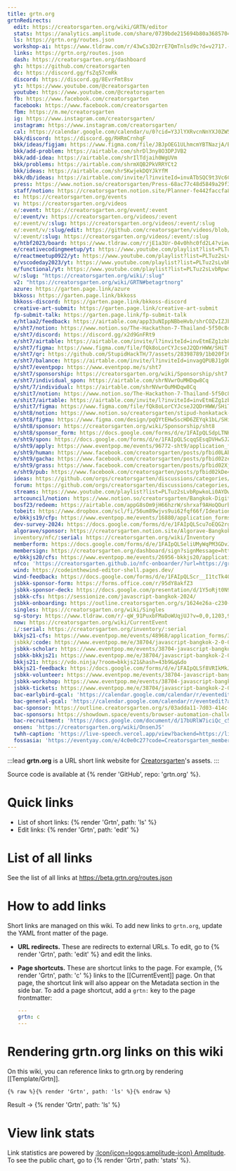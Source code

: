 ```yaml
---
title: grtn.org
grtnRedirects:
  edit: https://creatorsgarten.org/wiki/GRTN/editor
  stats: https://analytics.amplitude.com/share/0739bde215694b80a3685704b0b2e834
  ls: https://grtn.org/routes.json
  workshop-ai: https://www.tldraw.com/r/43wCs3D2rrE7QmTnlsd9c?d=v2717.-309.8855.5376.page
  links: https://grtn.org/routes.json
  dash: https://creatorsgarten.org/dashboard
  gh: https://github.com/creatorsgarten
  dc: https://discord.gg/fsZq57cmRk
  discord: https://discord.gg/8EvrFmt8sv
  yt: https://www.youtube.com/@creatorsgarten
  youtube: https://www.youtube.com/@creatorsgarten
  fb: https://www.facebook.com/creatorsgarten
  facebook: https://www.facebook.com/creatorsgarten
  fbm: https://m.me/creatorsgarten
  ig: https://www.instagram.com/creatorsgarten/
  instagram: https://www.instagram.com/creatorsgarten/
  cal: https://calendar.google.com/calendar/u/0?cid=Y3JlYXRvcnNnYXJ0ZW5AZ21haWwuY29t
  bkk/discord: https://discord.gg/RHRmCrnhqF
  bkk/ideas/figjam: https://www.figma.com/file/JBJpOEG1ULhmcmYBTNazjA/Bangkok-Problems-%26-Ideas?node-id=0%3A1&t=YEDxATvWFfHWIq6m-1
  bkk/add-problem: https://airtable.com/shrDl3ny8O3DPJVB2
  bkk/add-idea: https://airtable.com/shrIlTdjaih0WgUVm
  bkk/problems: https://airtable.com/shrmXQB2PkVRRYCt2
  bkk/ideas: https://airtable.com/shr5KwjekDQYJkYfM
  bkk/db/ideas: https://airtable.com/invite/l?inviteId=invATbSQC9t3Vc6CT&inviteToken=870cbaaff21747f4947139974f75072d1f4d2649d2123bcb6ad0ab36d41c7f55
  press: https://www.notion.so/creatorsgarten/Press-68ac77c48d5849a29f32fae307fad0f1
  staff/notion: https://creatorsgarten.notion.site/Planner-fe442faccfa8414389c67872819ada77
  e: https://creatorsgarten.org/events
  v: https://creatorsgarten.org/videos
  e/:event: https://creatorsgarten.org/event/:event
  e/:event/v: https://creatorsgarten.org/videos/:event
  e/:event/v/:slug: https://creatorsgarten.org/videos/:event/:slug
  e/:event/v/:slug/edit: https://github.com/creatorsgarten/videos/blob/main/data/videos/:event/:slug.md?plain=1
  v/:event/:slug: https://creatorsgarten.org/videos/:event/:slug
  e/htbf2023/board: https://www.tldraw.com/r/jE1a3Ur-04v0hhc0fd2L4?viewport=0%2C0%2C1300%2C910&page=page%3Apage
  e/creativecodingmeetup/yt: https://www.youtube.com/playlist?list=PLTuz2sLvbRpy66hP5Cxm9XxSGQBoTULay
  e/reactmeetup0922/yt: https://www.youtube.com/playlist?list=PLTuz2sLvbRpznpYfNIUbUpRyZB9R8198o
  e/vscodeday2023/yt: https://www.youtube.com/playlist?list=PLTuz2sLvbRpxobrOOVPpeW_wGjqRjD8qt
  e/functional/yt: https://www.youtube.com/playlist?list=PLTuz2sLvbRpwx_OwSnTh4tb_RpO3jo39L
  w/:slug: "https://creatorsgarten.org/wiki/:slug"
  v2: "https://creatorsgarten.org/wiki/GRTN#betagrtnorg"
  azure: https://garten.page.link/azure
  bkkoss: https://garten.page.link/bkkoss
  bkkoss-discord: https://garten.page.link/bkkoss-discord
  creative-art-submit: https://garten.page.link/creative-art-submit
  fp-submit-talk: https://garten.page.link/fp-submit-talk
  e/htlaa2/feedback: https://airtable.com/app33uNIppNBbeHvb/shrCOZvIZJb4GCx92
  e/sht7/notion: https://www.notion.so/The-Hackathon-7-Thailand-5f50c8df2af5487f9023ed25735295ef
  e/sht7/discord: https://discord.gg/x2d9GnFRt9
  e/sht7/airtable: https://airtable.com/invite/l?inviteId=invEtmEZg1zb8id9W&inviteToken=e16dd77b6126bd3f558db81a2320c79dddecd50473323438d0110bf03d24a9a2&utm_medium=email&utm_source=product_team&utm_content=transactional-alerts
  e/sht7/figma: https://www.figma.com/file/fQk8oLorCYJcseJ2QDrHWW/SHiT-7?type=design&node-id=70-124&t=NukhZLgVwtKJiMVT-0
  e/sht7/qr: https://github.com/StupidHackTH/7/assets/28398789/1b020f16-dc66-4e8f-8a18-c3c74068c47e
  e/sht7/balance: https://airtable.com/invite/l?inviteId=invagQPUBJ1gO0xGU&inviteToken=24139c32524c7d2b942331f64b3ff2ba03c16e72a0e3229bd5906dc200100b64&utm_medium=email&utm_source=product_team&utm_content=transactional-alerts
  e/sht7/eventpop: https://www.eventpop.me/s/sht7
  e/sht7/sponsorship: https://creatorsgarten.org/wiki/Sponsorship/sht7
  e/sht7/individual_spon: https://airtable.com/shrNVwrOuMHDqw8Cq
  e/sht/7/individual: https://airtable.com/shrNVwrOuMHDqw8Cq
  e/shit7/notion: https://www.notion.so/The-Hackathon-7-Thailand-5f50c8df2af5487f9023ed25735295ef
  e/shit7/airtable: https://airtable.com/invite/l?inviteId=invEtmEZg1zb8id9W&inviteToken=e16dd77b6126bd3f558db81a2320c79dddecd50473323438d0110bf03d24a9a2&utm_medium=email&utm_source=product_team&utm_content=transactional-alerts
  e/shit7/figma: https://www.figma.com/file/fQk8oLorCYJcseJ2QDrHWW/SHiT-7?type=design&node-id=70-124&t=NukhZLgVwtKJiMVT-0
  e/sht8/notion: https://www.notion.so/creatorsgarten/stipud-honkatack-in-thailand-dan-of-smile-farang-took-jai-chob-si-d6b825b1c7de495583da2609893df69c?pvs=4
  e/sht8/figma: https://www.figma.com/design/pqQYtEHwSscHD6ZEYqk1bL/SHiT-8?node-id=0%3A1&t=TH1JcnqCqu8B6upe-1
  e/sht8/sponsor: https://creatorsgarten.org/wiki/Sponsorship/sht8
  e/sht8/sponsor_form: https://docs.google.com/forms/d/e/1FAIpQLSdpLTNH_Sf6SOpnhI70EII5vxRWrk3-UJ0DnrMK5T9Ph3glDA/viewform
  e/sht9/spon: https://docs.google.com/forms/d/e/1FAIpQLScqqSEsqDVHwSJZGL2v-XpgGImkDN7ppTSma4iaewCRodzNdg/viewform
  e/sht9/apply: https://www.eventpop.me/events/96772-sht9/application_forms/7883/applicants/new
  e/sht9/human: https://www.facebook.com/creatorsgarten/posts/pfbid0LAbCocZHWtGo97Xv4uhXSt7wyxxQbKxJGJWU48sA6JWqsZkFGgBX39NHFL1E6W5cl
  e/sht9/gacha: https://www.facebook.com/creatorsgarten/posts/pfbid02zeqwJA5boNp4t2DgQbNEpDHuGxnmEM45ejBZJEHzXKyqGLtFzkYQsMdQFGwFkUzSl
  e/sht9/grass: https://www.facebook.com/creatorsgarten/posts/pfbid02Xj95C1NS7dd5Mw84Ssmqm6kYGyj78rsZ625oToYYs6AM167tc1PMowcqQTeE8ptyl
  e/sht9/pub: https://www.facebook.com/creatorsgarten/posts/pfbid02kDe4iWHJvBEwrFZb6Wn9ujiXqKfp7y2dm53eDV42vosZMCZmpk7ecrXKCsAbhneXl
  ideas: https://github.com/orgs/creatorsgarten/discussions/categories/event-ideas
  forum: https://github.com/orgs/creatorsgarten/discussions/categories/general
  streams: https://www.youtube.com/playlist?list=PLTuz2sLvbRpwkoLi0AYDwdABU5dhkoGIr
  artcouncil/notion: https://www.notion.so/creatorsgarten/Bangkok-Digital-Youth-Art-Council-690fa6a8d0fe4ef08a9e014f5d16b917
  bosf23/redeem: https://airtable.com/appG8sOm9jH66hzrW/shrxaf9AHoQOurbUt
  tobeit: https://www.dropbox.com/scl/fi/56um89wjvs9ui62fqf66f/Ideation-for-everyone-ToBeIT-Shrink.pdf?rlkey=ws8nj3yv0zgq6ncqdou3nwqxx&dl=0
  e/bkkjs19/cfp: https://www.eventpop.me/events/16880/application_forms/1024/applicants/new
  dev-survey-2024: https://docs.google.com/forms/d/e/1FAIpQLScu7oEQG2rgm67_BzWEcj-NzRNe0Ai3OlejbJh3wJZ2YPQ7kw/viewform?usp=sf_link
  algorave/sponsor: https://creatorsgarten.notion.site/Algorave-Bangkok-2024-Fact-Sheet-Sponsorship-Package-4789a73b7f5c4d68b7052afefadca464
  inventory/nfc/:serial: https://creatorsgarten.org/wiki/Inventory
  memberform: https://docs.google.com/forms/d/e/1FAIpQLSeliUMyWqPM3GDvJGd47CiH4iPr2C9cPAV2CqLuOMa_Cceh7Q/viewform
  membersign: https://creatorsgarten.org/dashboard/sign?signMessage=https://grtn.org/memberform
  e/bkkjs20/cfs: https://www.eventpop.me/events/26956-bkkjs20/application_forms/1844/applicants/new
  nfco: 'https://creatorsgarten.github.io/nfc-onboarder/?url=https://grtn.org/inventory/nfc/{sn}'
  wind: https://codeinthewind-editor-shell.pages.dev/
  wind-feedback: https://docs.google.com/forms/d/e/1FAIpQLScr__I1tcTk4OB2Bmxjw3QGyYxXtXRjjdVpAcFCWZ095ZE8qg/viewform?usp=sf_link
  jsbkk-sponsor-form: https://forms.office.com/r/95dY8akfZ3
  jsbkk-sponsor-deck: https://docs.google.com/presentation/d/1Y5oRjt0N93Yyx8Elbjh2PjuZZK1lTUHFtTBoIm1L-Dw/edit?usp=sharing
  jsbkk-cfs: https://sessionize.com/javascript-bangkok-2024/
  jsbkk-onboarding: https://outline.creatorsgarten.org/s/1624e26a-c230-4f5b-9fb0-e9214e5384ae
  singles: https://creatorsgarten.org/wiki/Singles
  sg-story: https://www.tldraw.com/r/-qW_91PuxbFMaDoWUqjUJ?v=0,0,1203,910&p=wS6uHF657Yy8Ia8hZh74D
  now: https://creatorsgarten.org/wiki/CurrentEvent
  i/:serial: https://creatorsgarten.org/inventory/:serial
  bkkjs21-cfs: https://www.eventpop.me/events/48968/application_forms/3230/applicants/new
  jsbkk/:code: https://www.eventpop.me/e/38704/javascript-bangkok-2-0-0?utf8=%E2%9C%93&discount_code=:code
  jsbkk-scholar: https://www.eventpop.me/events/38704-javascript-bangkok-2-0-0/application_forms/3527/applicants/new
  jsbkk-bkkjs21: https://www.eventpop.me/e/38704/javascript-bangkok-2-0-0?discount_code=OXZWUP7LDTSK
  bkkjs21: https://vdo.ninja/?room=bkkjs21&hash=43b9&q&do
  bkkjs21-feedback: https://docs.google.com/forms/d/e/1FAIpQLSf8VRIkMkJQr2SOG2IPab8U7ldCuSTZV_4Kz9bQM6C6Lna2NQ/viewform
  jsbkk-volunteer: https://www.eventpop.me/events/38704-javascript-bangkok-2-0-0/application_forms/3956/applicants/new?token=NC23UVDXDZENXUGQ
  jsbkk-workshop: https://www.eventpop.me/events/38704-javascript-bangkok-2-0-0/add_on_tickets
  jsbkk-tickets: https://www.eventpop.me/e/38704/javascript-bangkok-2-0-0
  bac-earlybird-gcal: 'https://calendar.google.com/calendar/r/eventedit?action=TEMPLATE&dates=20241109T150000Z%2F20241109T150001Z&stz=Asia/Bangkok&etz=Asia/Bangkok&details=https://www.eventpop.me/s/browser-automation-challenges&location=&text=%E0%B8%81%E0%B8%94%E0%B8%9A%E0%B8%B1%E0%B8%95%E0%B8%A3%20Browser%20automation%20challenges%20-%20Observers%20(early%20bird)'
  bac-general-gcal: 'https://calendar.google.com/calendar/r/eventedit?action=TEMPLATE&dates=20241112T130000Z%2F20241112T130001Z&stz=Asia/Bangkok&etz=Asia/Bangkok&details=https://www.eventpop.me/s/browser-automation-challenges&location=&text=%E0%B8%81%E0%B8%94%E0%B8%9A%E0%B8%B1%E0%B8%95%E0%B8%A3%20Browser%20automation%20challenges%20-%20General%20batch'
  bac-sponsor: https://outline.creatorsgarten.org/s/03adda11-7d03-414c-8eb4-6b6bcb3f2c20
  bac-sponsors: https://showdown.space/events/browser-automation-challenges/#sponsor-details
  bac-recruitment: 'https://docs.google.com/document/d/17bURlW7iciQc_c51-nwEQxtSeQqMQt8GGvAy7R0VEQ0/edit?usp=sharing'
  onsen: 'https://creatorsgarten.org/wiki/OnsenJS'
  twhh-caption: 'https://live-speech.vercel.app/view?backend=https://live-speech.lab.spacet.me&room=0193aa9b-6028-71d9-9b92-bf37d9ed63c5'
  fossasia: 'https://eventyay.com/e/4c0e0c27?code=Creatorsgarten_members'
---
```


:::lead
**grtn.org** is a URL short link website for [Creatorsgarten](https://creatorsgarten.org)'s assets.
:::

Source code is available at {% render 'GitHub', repo: 'grtn.org' %}.

# Quick links

- List of short links: {% render 'Grtn', path: 'ls' %}
- Edit links: {% render 'Grtn', path: 'edit' %}

# List of all links

See the list of all links at <https://beta.grtn.org/routes.json>

# How to add links

Short links are managed on this wiki. To add new links to `grtn.org`, update the YAML front matter of the page.

- **URL redirects.** These are redirects to external URLs. To edit, go to {% render 'Grtn', path: 'edit' %} and edit the links.

- **Page shortcuts.** These are shortcut links to the page. For example, {% render 'Grtn', path: 'c' %} links to the [[CurrentEvent]] page. On that page, the shortcut link will also appear on the Metadata section in the side bar. To add a page shortcut, add a `grtn:` key to the page frontmatter:

  ```yaml
  ---
  grtn: c
  ---
  ```

# Rendering grtn.org links on this wiki

On this wiki, you can reference links to grtn.org by rendering [[Template/Grtn]].

```
{% raw %}{% render 'Grtn', path: 'ls' %}{% endraw %}
```

Result &rarr; {% render 'Grtn', path: 'ls' %}

# View link stats

Link statistics are powered by [:Icon{icon=logos:amplitude-icon} Amplitude](https://amplitude.com/).
To see the public chart, go to {% render 'Grtn', path: 'stats' %}.
